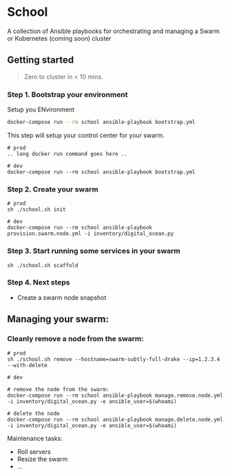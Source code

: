 # School
A collection of Ansible playbooks for orchestrating and managing a Swarm or Kubernetes (coming soon) cluster

## Getting started

> Zero to cluster in < 10 mins.

### Step 1. Bootstrap your environment

Setup you ENvironment
```bash
docker-compose run --rm school ansible-playbook bootstrap.yml
```
This step will setup your control center for your swarm.

```
# prod
.. long docker run command goes here ..

# dev
docker-compose run --rm school ansible-playbook bootstrap.yml
```

### Step 2. Create your swarm

```
# prod
sh ./school.sh init

# dev
docker-compose run --rm school ansible-playbook provision.swarm.node.yml -i inventory/digital_ocean.py
```

### Step 3. Start running some services in your swarm

```
sh ./school.sh scaffold
```

### Step 4. Next steps

* Create a swarm node snapshot


## Managing your swarm:

### Cleanly remove a node from the swarm:

```
# prod
sh ./school.sh remove --hostname=swarm-subtly-full-drake --ip=1.2.3.4 --with-delete

# dev

# remove the node from the swarm:
docker-compose run --rm school ansible-playbook manage.remove.node.yml -i inventory/digital_ocean.py -e ansible_user=$(whoami)

# delete the node
docker-compose run --rm school ansible-playbook manage.delete.node.yml -i inventory/digital_ocean.py -e ansible_user=$(whoami)
```

Maintenance tasks:

* Roll servers
* Resize the swarm
* ...
